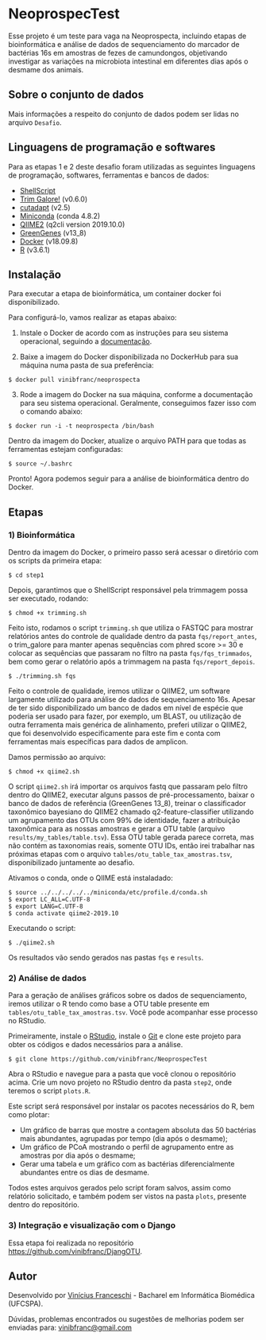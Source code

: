 # NeoprospecTest

Esse projeto é um teste para vaga na Neoprospecta, incluindo etapas de bioinformática e análise de dados de sequenciamento do marcador de bactérias 16s em amostras de fezes de camundongos, objetivando investigar as variações na microbiota intestinal em diferentes dias após o desmame dos animais.

## Sobre o conjunto de dados

Mais informações a respeito do conjunto de dados podem ser lidas no arquivo ```Desafio```.

## Linguagens de programação e softwares

Para as etapas 1 e 2 deste desafio foram utilizadas as seguintes linguagens de programação, softwares, ferramentas e bancos de dados:

- [ShellScript](https://www.shellscript.sh/) 
- [Trim Galore!](https://www.bioinformatics.babraham.ac.uk/projects/trim_galore/) (v0.6.0)
- [cutadapt](https://cutadapt.readthedocs.io/en/stable/) (v2.5)
- [Miniconda](https://docs.conda.io/en/latest/miniconda.html) (conda 4.8.2)
- [QIIME2](https://qiime2.org/) (q2cli version 2019.10.0)
- [GreenGenes](https://greengenes.secondgenome.com/) (v13_8)
- [Docker](https://www.docker.com/) (v18.09.8)
- [R](https://www.r-project.org/) (v3.6.1)

## Instalação 

Para executar a etapa de bioinformática, um container docker foi disponibilizado.

Para configurá-lo, vamos realizar as etapas abaixo:

1. Instale o Docker de acordo com as instruções para seu sistema operacional, seguindo a [documentação](https://docs.docker.com/install/).

2. Baixe a imagem do Docker disponibilizada no DockerHub para sua máquina numa pasta de sua preferência:

```
$ docker pull vinibfranc/neoprospecta
```

3. Rode a imagem do Docker na sua máquina, conforme a documentação para seu sistema operacional. Geralmente, conseguimos fazer isso com o comando abaixo:

```
$ docker run -i -t neoprospecta /bin/bash
```

Dentro da imagem do Docker, atualize o arquivo PATH para que todas as ferramentas estejam configuradas:

```
$ source ~/.bashrc
```

Pronto! Agora podemos seguir para a análise de bioinformática dentro do Docker.

## Etapas

### 1) Bioinformática

Dentro da imagem do Docker, o primeiro passo será acessar o diretório com os scripts da primeira etapa:

```
$ cd step1
```

Depois, garantimos que o ShellScript responsável pela trimmagem possa ser executado, rodando:

```
$ chmod +x trimming.sh
```

Feito isto, rodamos o script ```trimming.sh``` que utiliza o FASTQC para mostrar relatórios antes do controle de qualidade dentro da pasta ```fqs/report_antes```, o trim_galore para manter apenas sequências com phred score >= 30 e colocar as sequências que passaram no filtro na pasta ```fqs/fqs_trimmados```, bem como gerar o relatório após a trimmagem na pasta ```fqs/report_depois```.

```
$ ./trimming.sh fqs
```

Feito o controle de qualidade, iremos utilizar o QIIME2, um software largamente utilizado para análise de dados de sequenciamento 16s. Apesar de ter sido disponibilizado um banco de dados em nível de espécie que poderia ser usado para fazer, por exemplo, um BLAST, ou utilização de outra ferramenta mais genérica de alinhamento, preferi utilizar o QIIME2, que foi desenvolvido especificamente para este fim e conta com ferramentas mais específicas para dados de amplicon.

Damos permissão ao arquivo:

```
$ chmod +x qiime2.sh
```

O script ```qiime2.sh``` irá importar os arquivos fastq que passaram pelo filtro dentro do QIIME2, executar alguns passos de pré-processamento, baixar o banco de dados de referência (GreenGenes 13_8), treinar o classificador taxonômico bayesiano do QIIME2 chamado q2-feature-classifier utilizando um agrupamento das OTUs com 99% de identidade, fazer a atribuição taxonômica para as nossas amostras e gerar a OTU table (arquivo ```results/my_tables/table.tsv```). Essa OTU table gerada parece correta, mas não contém as taxonomias reais, somente OTU IDs, então irei trabalhar nas próximas etapas com o arquivo ```tables/otu_table_tax_amostras.tsv```, disponibilizado juntamente ao desafio.

Ativamos o conda, onde o QIIME está instaladado:

```
$ source ../../../../../miniconda/etc/profile.d/conda.sh
$ export LC_ALL=C.UTF-8
$ export LANG=C.UTF-8
$ conda activate qiime2-2019.10
```

Executando o script:

```
$ ./qiime2.sh
```

Os resultados vão sendo gerados nas pastas ```fqs``` e ```results```.

### 2) Análise de dados

Para a geração de análises gráficos sobre os dados de sequenciamento, iremos utilizar o R tendo como base a OTU table presente em ```tables/otu_table_tax_amostras.tsv```. Você pode acompanhar esse processo no RStudio. 

Primeiramente, instale o [RStudio](https://rstudio.com/products/rstudio/download/), instale o [Git](https://git-scm.com/book/en/v2/Getting-Started-Installing-Git) e clone este projeto para obter os códigos e dados necessários para a análise.

```
$ git clone https://github.com/vinibfranc/NeoprospecTest
```

Abra o RStudio e navegue para a pasta que você clonou o repositório acima. Crie um novo projeto no RStudio dentro da pasta ```step2```, onde teremos o script ```plots.R```.

Este script será responsável por instalar os pacotes necessários do R, bem como plotar:

- Um gráfico de barras que mostre a contagem absoluta das 50 bactérias mais abundantes, agrupadas por tempo (dia após o desmame);
- Um gráfico de PCoA mostrando o perfil de agrupamento entre as amostras por dia após o desmame;
- Gerar uma tabela e um gráfico com as bactérias diferencialmente abundantes entre os dias de desmame.

Todos estes arquivos gerados pelo script foram salvos, assim como relatório solicitado, e também podem ser vistos na pasta ```plots```, presente dentro do repositório.

### 3) Integração e visualização com o Django

Essa etapa foi realizada no repositório https://github.com/vinibfranc/DjangOTU.

## Autor

Desenvolvido por [Vinícius Franceschi](https://vinibfranc.github.io/) - Bacharel em Informática Biomédica (UFCSPA).

Dúvidas, problemas encontrados ou sugestões de melhorias podem ser enviadas para: vinibfranc@gmail.com